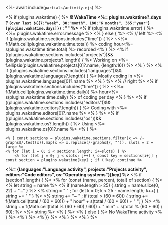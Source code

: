 <%- await include(`partials/activity.ejs`) %>

<% if (plugins.wakatime) { %>
**⏰ WakaTime <%= plugins.wakatime?.days ? `(over last ${{7:"week", 30:"month", 180:"6 months", 365:"year"}[plugins.wakatime.days]})` : "" %>**
  <% if (plugins.wakatime.error) { %>
    <%= plugins.wakatime.error.message %>
  <% } else { %>
    <% // left %>
    <% if (plugins.wakatime.sections.includes("time")) { %>
  ~<%= f(Math.ceil(plugins.wakatime.time.total)) %> coding hour<%= s(plugins.wakatime.time.total) %> recorded
    <% } %>
    <% if ((plugins.wakatime.sections.includes("projects"))&&(plugins.wakatime.projects?.length)) { %>
  Working on <%= f.ellipsis(plugins.wakatime.projects[0]?.name, {length:16}) %>
    <% } %>
    <% if ((plugins.wakatime.sections.includes("languages"))&&(plugins.wakatime.languages?.length)) { %>
  Mostly coding in <%= plugins.wakatime.languages[0]?.name %>
    <% } %>
    <% // right %>
    <% if (plugins.wakatime.sections.includes("time")) { %>
  ~<%= f(Math.ceil(plugins.wakatime.time.daily)) %> hour<%= s(plugins.wakatime.time.daily) %> of coding per day
    <% } %>
    <% if ((plugins.wakatime.sections.includes("editors"))&&(plugins.wakatime.editors?.length)) { %>
  Coding with <%= plugins.wakatime.editors[0]?.name %>
    <% } %>
    <% if ((plugins.wakatime.sections.includes("os"))&&(plugins.wakatime.os?.length)) { %>
  Using <%= plugins.wakatime.os[0]?.name %>
    <% } %>

    <% { const sections = plugins.wakatime.sections.filter(x => /-graphs$/.test(x)).map(x => x.replace(/-graphs$/, "")), slots = 2 + large %>
    <% for (let i = 0; i < sections.length; i+=slots) { %>
        <% for (let j = 0; j < slots; j++) { const key = sections[i+j] ; const section = plugins.wakatime[key] ; if (!key) continue %>
  **<%= {languages:"Language activity", projects:"Projects activity", editors:"Code editors", os:"Operating systems"}[key] %>**
          <% if (section?.length) { %>
            <% for (const {name, percent, total} of section) { %>
              <% let string = name %>
              <% if (name.length > 25) { string = name.slice(0, 22) + "..." } %>
              <% string = " " ; for (let k = 0; k < 25 - name.length; k++) { string += " " } %>
              <% string += "~ " ; if (total > (60 * 60)) { string += f(Math.ceil(total / (60 * 60))) + " hour" + s(total / (60 * 60)) + " "; } %>
              <% string += f(Math.ceil(total % (60 * 60) / 60)) + " min" + s(total % (60 * 60) / 60); %>
  <%= string %>
            <% } %>
          <% } else { %>
            No WakaTime activity
          <% } %>
        <% } %>
    <% }} %>
  <% } %>
<% } %>